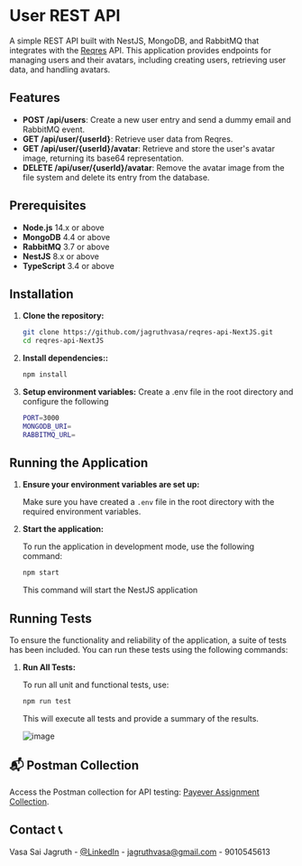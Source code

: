 # User REST API

A simple REST API built with NestJS, MongoDB, and RabbitMQ that integrates with the [Reqres](https://reqres.in/) API. This application provides endpoints for managing users and their avatars, including creating users, retrieving user data, and handling avatars.

## Features

- **POST /api/users**: Create a new user entry and send a dummy email and RabbitMQ event.
- **GET /api/user/{userId}**: Retrieve user data from Reqres.
- **GET /api/user/{userId}/avatar**: Retrieve and store the user's avatar image, returning its base64 representation.
- **DELETE /api/user/{userId}/avatar**: Remove the avatar image from the file system and delete its entry from the database.

## Prerequisites

- **Node.js** 14.x or above
- **MongoDB** 4.4 or above
- **RabbitMQ** 3.7 or above
- **NestJS** 8.x or above
- **TypeScript** 3.4 or above

## Installation

1. **Clone the repository:**

   ```bash
   git clone https://github.com/jagruthvasa/reqres-api-NextJS.git
   cd reqres-api-NextJS
   ```

2. **Install dependencies::**
     ```bash
     npm install
     ```

3. **Setup environment variables:**
   Create a .env file in the root directory and configure the following

   ```bash
   PORT=3000
   MONGODB_URI=
   RABBITMQ_URL=
   ```

## Running the Application

1. **Ensure your environment variables are set up:**

   Make sure you have created a `.env` file in the root directory with the required environment variables.

2. **Start the application:**

   To run the application in development mode, use the following command:

   ```bash
   npm start
   ```
   This command will start the NestJS application

## Running Tests

To ensure the functionality and reliability of the application, a suite of tests has been included. You can run these tests using the following commands:

1. **Run All Tests:**

   To run all unit and functional tests, use:

   ```bash
   npm run test
   ```
   This will execute all tests and provide a summary of the results.

   ![image](https://github.com/user-attachments/assets/72eb580c-1681-4ae3-95dc-1c8d26288e8c)


## 📬 Postman Collection

Access the Postman collection for API testing: [Payever Assignment Collection](https://www.postman.com/aviation-architect-34779856/workspace/payever-backend-jagruth/collection/36467777-a28abdfb-3a35-4fcb-8db1-68b8a33ed109?action=share&creator=36467777).


## Contact 📞

Vasa Sai Jagruth - [@LinkedIn](https://www.linkedin.com/in/jagruth/) - jagruthvasa@gmail.com - 9010545613

